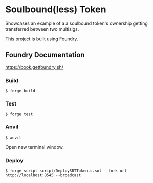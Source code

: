 <h1>Soulbound(less) Token</h1>

<p> Showcases an example of a a soulbound token's ownership getting transferred between two multisigs.</p>

<p> This project is built using Foundry.</p>

## Foundry Documentation

https://book.getfoundry.sh/

### Build

```shell
$ forge build
```

### Test

```shell
$ forge test
```

### Anvil

```shell
$ anvil
```

<p>Open new terminal window.</p>

### Deploy

```shell
$ forge script script/DeploySBTToken.s.sol --fork-url http://localhost:8545 --broadcast
```
